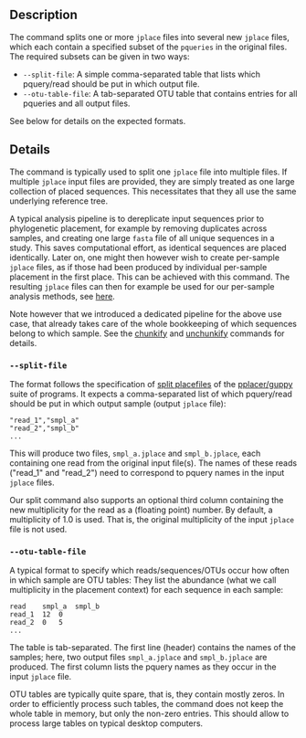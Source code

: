 ## Description

The command splits one or more `jplace` files into several new `jplace` files, which each
contain a specified subset of the `pqueries` in the original files.
The required subsets can be given in two ways:

  * `--split-file`: A simple comma-separated table that lists which pquery/read
    should be put in which output file.
  * `--otu-table-file`: A tab-separated OTU table that contains entries for all pqueries
    and all output files.

See below for details on the expected formats.

## Details

The command is typically used to split one `jplace` file into multiple files.
If multiple `jplace` input files are provided, they are simply treated as one large collection
of placed sequences. This necessitates that they all use the same underlying reference tree.

A typical analysis pipeline is to dereplicate input sequences prior to phylogenetic placement,
for example by removing duplicates across samples, and creating one large `fasta` file of all
unique sequences in a study. This saves computational effort, as identical sequences are
placed identically. Later on, one might then however wish to create per-sample `jplace` files,
as if those had been produced by individual per-sample placement in the first place.
This can be achieved with this command. The resulting `jplace` files can then for example
be used for our per-sample analysis methods, see [here](../wiki).

Note however that we introduced a dedicated pipeline for the above use case,
that already takes care of the whole bookkeeping of which sequences belong to which sample.
See the [chunkify](../wiki/Subcommand:-chunkify) and [unchunkify](../wiki/Subcommand:-unchunkify)
commands for details.

### `--split-file`

The format follows the specification of
[split placefiles](http://matsen.github.io/pplacer/generated_rst/guppy.html#split-placefiles)
of the [pplacer/guppy](https://matsen.fhcrc.org/pplacer/) suite of programs.
It expects a comma-separated list of which pquery/read should be put in which output sample
(output `jplace` file):

    "read_1","smpl_a"
    "read_2","smpl_b"
    ...

This will produce two files, `smpl_a.jplace` and `smpl_b.jplace`, each containing one
read from the original input file(s). The names of these reads ("read_1" and "read_2")
need to correspond to pquery names in the input `jplace` files.

Our split command also supports an optional third column containing the new multiplicity
for the read as a (floating point) number. By default, a multiplicity of 1.0 is used.
That is, the original multiplicity of the input `jplace` file is not used.

### `--otu-table-file`

A typical format to specify which reads/sequences/OTUs occur how often in which sample
are OTU tables: They list the abundance (what we call multiplicity in the placement context)
for each sequence in each sample:

    read	smpl_a	smpl_b
    read_1	12	0
    read_2	0	5
    ...

The table is tab-separated. The first line (header) contains the names of the samples;
here, two output files `smpl_a.jplace` and `smpl_b.jplace` are produced.
The first column lists the pquery names as they occur in the input `jplace` file.

OTU tables are typically quite spare, that is, they contain mostly zeros.
In order to efficiently process such tables, the command does not keep the whole table in memory,
but only the non-zero entries. This should allow to process large tables on typical desktop
computers.
